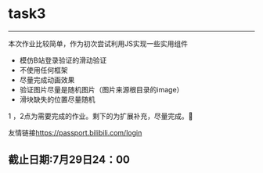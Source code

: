 # task3

------

本次作业比较简单，作为初次尝试利用JS实现一些实用组件

+ 模仿B站登录验证的滑动验证
+ 不使用任何框架
+ 尽量完成动画效果
+ 验证图片尽量是随机图片（图片来源根目录的image）
+ 滑块缺失的位置尽量随机

1 ，2点为需要完成的作业。剩下的为扩展补充，尽量完成。💪

友情链接<https://passport.bilibili.com/login>

## 截止日期:7月29日24：00